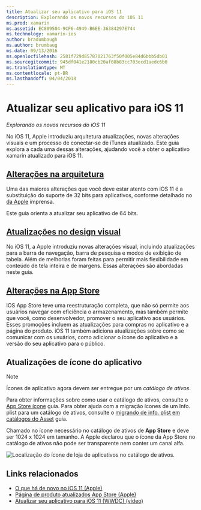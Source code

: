 ```yaml
---
title: Atualizar seu aplicativo para iOS 11
description: Explorando os novos recursos do iOS 11
ms.prod: xamarin
ms.assetid: EC809504-9CF6-4949-B6EE-36384297E744
ms.technology: xamarin-ios
author: bradumbaugh
ms.author: brumbaug
ms.date: 09/13/2016
ms.openlocfilehash: 2581f729d85787021763f50f005e84d6bbb5db01
ms.sourcegitcommit: 945df041e2180cb20af08b83cc703ecd1aedc6b0
ms.translationtype: MT
ms.contentlocale: pt-BR
ms.lasthandoff: 04/04/2018
---
```

# <a name="updating-your-app-to-ios-11"></a>Atualizar seu aplicativo para iOS 11

_Explorando os novos recursos do iOS 11_

No iOS 11, Apple introduziu arquitetura atualizações, novas alterações visuais e um processo de conectar-se de iTunes atualizado. Este guia explora a cada uma dessas alterações, ajudando você a obter o aplicativo xamarin atualizado para iOS 11.

## <a name="architecture-changesarchitecture-changesmd"></a>[Alterações na arquitetura](architecture-changes.md)

Uma das maiores alterações que você deve estar atento com iOS 11 é a substituição do suporte de 32 bits para aplicativos, conforme detalhado no [da Apple](https://developer.apple.com/news/?id=06282017b) imprensa.

Este guia orienta a atualizar seu aplicativo de 64 bits.

## <a name="visual-design-updatesvisual-designmd"></a>[Atualizações no design visual](visual-design.md)

No iOS 11, a Apple introduziu novas alterações visual, incluindo atualizações para a barra de navegação, barra de pesquisa e modos de exibição de tabela. Além de melhorias foram feitas para permitir mais flexibilidade em conteúdo de tela inteira e de margens. Essas alterações são abordadas neste guia.

## <a name="app-store-changesapp-store-changesmd"></a>[Alterações na App Store](app-store-changes.md)

IOS App Store teve uma reestruturação completa, que não só permite aos usuários navegar com eficiência o armazenamento, mas também permite que você, como desenvolvedor, promover o seu aplicativo aos usuários. Esses promoções incluem as atualizações para compras no aplicativo e a página do produto. iOS 11 também adiciona atualizações sobre como se comunicar com os usuários, como adicionar o ícone do aplicativo e a versão do seu aplicativo para o público.

## <a name="app-icon-updates"></a>Atualizações de ícone do aplicativo

> [!NOTE]
> Ícones de aplicativo agora devem ser entregue por um _catálogo de ativos_. 

Para obter informações sobre como usar o catálogo de ativos, consulte o [App Store ícone](~/ios/app-fundamentals/images-icons/app-store-icon.md) guia. Para obter ajuda com a migração ícones de um Info. plist para um catálogo de ativos, consulte o [migrando de info. plist em catálogos do Asset](~/ios/app-fundamentals/images-icons/app-icons.md) guia.

Chamado no ícone necessário no catálogo de ativos de **App Store** e deve ser 1024 x 1024 em tamanho. A Apple declarou que o ícone da App Store no catálogo de ativos não pode ser transparente nem conter um canal alfa.

![Localização do ícone de loja de aplicativos no catálogo de ativos.](images/image1.png)

## <a name="related-links"></a>Links relacionados

- [O que há de novo no iOS 11 (Apple)](https://developer.apple.com/ios/)
- [Página de produto atualizados App Store (Apple)](https://developer.apple.com/app-store/product-page/)
- [Atualizar seu aplicativo para iOS 11 (WWDC) (vídeo)](https://developer.apple.com/videos/play/wwdc2017/204/)
